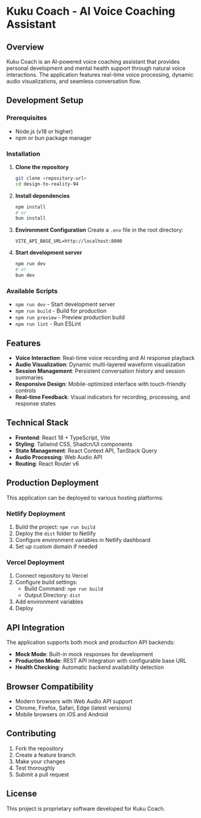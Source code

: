 # Kuku Coach - AI Voice Coaching Assistant

## Overview
Kuku Coach is an AI-powered voice coaching assistant that provides personal development and mental health support through natural voice interactions. The application features real-time voice processing, dynamic audio visualizations, and seamless conversation flow.

## Development Setup

### Prerequisites
- Node.js (v18 or higher)
- npm or bun package manager

### Installation

1. **Clone the repository**
   ```bash
   git clone <repository-url>
   cd design-to-reality-94
   ```

2. **Install dependencies**
   ```bash
   npm install
   # or
   bun install
   ```

3. **Environment Configuration**
   Create a `.env` file in the root directory:
   ```env
   VITE_API_BASE_URL=http://localhost:8000
   ```

4. **Start development server**
   ```bash
   npm run dev
   # or
   bun dev
   ```

### Available Scripts

- `npm run dev` - Start development server
- `npm run build` - Build for production
- `npm run preview` - Preview production build
- `npm run lint` - Run ESLint

## Features

- **Voice Interaction**: Real-time voice recording and AI response playback
- **Audio Visualization**: Dynamic multi-layered waveform visualization
- **Session Management**: Persistent conversation history and session summaries
- **Responsive Design**: Mobile-optimized interface with touch-friendly controls
- **Real-time Feedback**: Visual indicators for recording, processing, and response states

## Technical Stack

- **Frontend**: React 18 + TypeScript, Vite
- **Styling**: Tailwind CSS, Shadcn/UI components
- **State Management**: React Context API, TanStack Query
- **Audio Processing**: Web Audio API
- **Routing**: React Router v6

## Production Deployment

This application can be deployed to various hosting platforms:

### Netlify Deployment
1. Build the project: `npm run build`
2. Deploy the `dist` folder to Netlify
3. Configure environment variables in Netlify dashboard
4. Set up custom domain if needed

### Vercel Deployment
1. Connect repository to Vercel
2. Configure build settings:
   - Build Command: `npm run build`
   - Output Directory: `dist`
3. Add environment variables
4. Deploy

## API Integration

The application supports both mock and production API backends:

- **Mock Mode**: Built-in mock responses for development
- **Production Mode**: REST API integration with configurable base URL
- **Health Checking**: Automatic backend availability detection

## Browser Compatibility

- Modern browsers with Web Audio API support
- Chrome, Firefox, Safari, Edge (latest versions)
- Mobile browsers on iOS and Android

## Contributing

1. Fork the repository
2. Create a feature branch
3. Make your changes
4. Test thoroughly
5. Submit a pull request

## License

This project is proprietary software developed for Kuku Coach.
